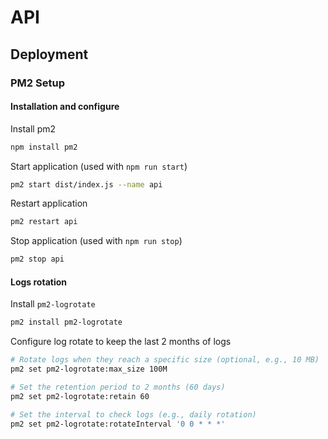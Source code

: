 # API

## Deployment

### PM2 Setup

#### Installation and configure

Install pm2

```bash
npm install pm2
```

Start application (used with `npm run start`)

```bash
pm2 start dist/index.js --name api
```

Restart application

```bash
pm2 restart api
```

Stop application (used with `npm run stop`)

```bash
pm2 stop api
```

#### Logs rotation

Install `pm2-logrotate`

```bash
pm2 install pm2-logrotate
```

Configure log rotate to keep the last 2 months of logs

```bash
# Rotate logs when they reach a specific size (optional, e.g., 10 MB)
pm2 set pm2-logrotate:max_size 100M

# Set the retention period to 2 months (60 days)
pm2 set pm2-logrotate:retain 60

# Set the interval to check logs (e.g., daily rotation)
pm2 set pm2-logrotate:rotateInterval '0 0 * * *'
```
